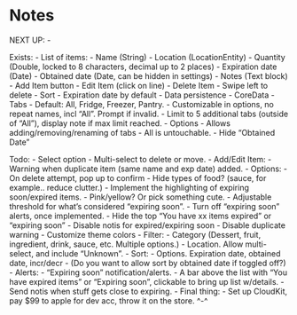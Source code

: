 #  Notes

NEXT UP: 
    - 

Exists:
    - List of items:
        - Name (String)
        - Location (LocationEntity)
        - Quantity (Double, locked to 8 characters, decimal up to 2 places)
        - Expiration date (Date)
        - Obtained date (Date, can be hidden in settings)
        - Notes (Text block)
    - Add Item button
    - Edit Item (click on line)
    - Delete Item
        - Swipe left to delete
    - Sort
        - Expiration date by default
    - Data persistence
        - CoreData
    - Tabs
        - Default: All, Fridge, Freezer, Pantry.
        - Customizable in options, no repeat names, incl “All”. Prompt if invalid.
        - Limit to 5 additional tabs (outside of “All”), display note if max limit reached.
    - Options
        - Allows adding/removing/renaming of tabs - All is untouchable.
        - Hide “Obtained Date”

Todo:
    - Select option
        - Multi-select to delete or move.
    - Add/Edit Item:
        - Warning when duplicate item (same name and exp date) added.
    - Options:
        - On delete attempt, pop up to confirm
        - Hide types of food? (sauce, for example.. reduce clutter.)
        - Implement the highlighting of expiring soon/expired items.
        - Pink/yellow? Or pick something cute.
        - Adjustable threshold for what’s considered “expiring soon”.
        - Turn off “expiring soon” alerts, once implemented.
        - Hide the top “You have xx items expired” or “expiring soon”
        - Disable notis for expired/expiring soon
        - Disable duplicate warning
        - Customize theme colors
    - Filter:
        - Category (Dessert, fruit, ingredient, drink, sauce, etc. Multiple options.)
        - Location. Allow multi-select, and include “Unknown”.
    - Sort:
        - Options. Expiration date, obtained date, incr/decr
            - (Do you want to allow sort by obtained date if toggled off?)
    - Alerts:
        - “Expiring soon” notification/alerts.
            - A bar above the list with “You have expired items” or “Expiring soon”, clickable to bring up list w/details.
            - Send notis when stuff gets close to expiring.
    - Final thing:
        - Set up CloudKit, pay $99 to apple for dev acc, throw it on the store. ^-^


<!--
Consider:
    - Options:
        - Delete button on edit page
        - Turn off date added, if implemented
        - Auto-combine duplicate options instead of warning.
        - Add units (g, cups, lbs, etc), or leave off for default items-only
    - Edit:
        - Exp date: Add a (?) button that displays recommended guesses.
            - And maybe an option to turn that off too.
            - Else maybe put it into the help menu?
    - Title: Kitsupantry instead of location.
    - Add page:
        - Date added (or edited)
    - Chaos mode? 😏
        - Whatever that means..
    - Paid/Premium options:
        - Extra theme selection.
        - Change highlight color of expiring soon/expired items.
        - Pay-what-you-can, with minimum.
        - Fancy theme concepts: Sakura, galaxy, forest, mushroom, kitties, techy
    - Try w/TestFlight later.
    - Look into apple dev student acc -->
